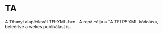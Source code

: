 # TA
A Tihanyi alapítólevél TEI-XML-ben &nbsp;
A repó célja a TA TEI P5 XML kódolása, beleértve a webes publikálást is.
